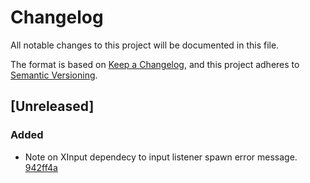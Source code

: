 # Changelog
All notable changes to this project will be documented in this file.

The format is based on [Keep a Changelog](https://keepachangelog.com/en/1.0.0/),
and this project adheres to [Semantic Versioning](https://semver.org/spec/v2.0.0.html).

## [Unreleased]
### Added
- Note on XInput dependecy to input listener spawn error message. [942ff4a](https://github.com/ThePyroTF2/NuhxBoard/commit/942ff4a2f64706bf1b9b073010882aa218d35126)
